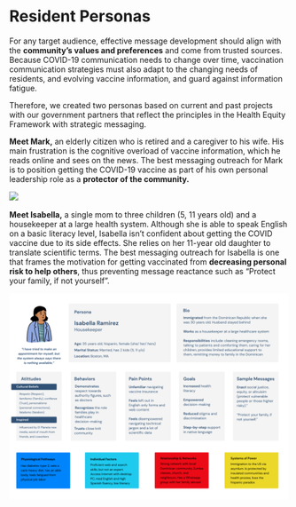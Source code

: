 # Resident Personas

For any target audience, effective message development should align with the **community’s values and preferences** and come from trusted sources. Because COVID-19 communication needs to change over time, vaccination communication strategies must also adapt to the changing needs of residents, and evolving vaccine information, and guard against information fatigue. 

Therefore, we created two personas based on current and past projects with our government partners that reflect the principles in the Health Equity Framework with strategic messaging.

**Meet Mark,** an elderly citizen who is retired and a caregiver to his wife. His main frustration is the cognitive overload of vaccine information, which he reads online and sees on the news. The best messaging outreach for Mark is to position getting the COVID-19 vaccine as part of his own personal leadership role as a **protector of the community.** 

![](https://lh4.googleusercontent.com/iAc-1tB7-1kuH7OtdsNRRiiObHulaLZowes1FbOIDZILIrPKv-QoHyEFLhuLUhAU2Db2TTNiG8Ilfk-Os3TLO0dwfWxPgT67kpWoNGIthF0i8XVixuLwJ1ZfVZnCBriJLNo6HWgD)

**Meet Isabella,** a single mom to three children \(5, 11 years old\) and a housekeeper at a large health system. Although she is able to speak English on a basic literacy level, Isabella isn’t confident about getting the COVID vaccine due to its side effects. She relies on her 11-year old daughter to translate scientific terms. The best messaging outreach for Isabella is one that frames the motivation for getting vaccinated from **decreasing personal risk to help others**, thus preventing message reactance such as “Protect your family, if not yourself”.

![](../.gitbook/assets/personas-2-isabella%20%281%29.png)

